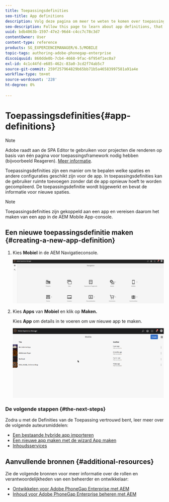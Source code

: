 ```yaml
---
title: Toepassingsdefinities
seo-title: App definitions
description: Volg deze pagina om meer te weten te komen over toepassingsdefinities, die een manier zijn om te bepalen welke ruimten en andere configuraties geschikt zijn voor de app. In toepassingsdefinities kan de gebruiker ruimte toevoegen zonder dat de app opnieuw hoeft te worden gecompileerd.
seo-description: Follow this page to learn about app definitions, that are a way to identify what spaces and other configurations are appropriate for the app. App definitions allows the user to add space, without having to recompile the app.
uuid: bdb4063b-1597-47e2-96d4-c4cc7c78c3d7
contentOwner: User
content-type: reference
products: SG_EXPERIENCEMANAGER/6.5/MOBILE
topic-tags: authoring-adobe-phonegap-enterprise
discoiquuid: 860dde0b-7cb4-4668-9fac-6f954f1ec0a7
exl-id: 4c1c44fd-e685-462c-83a0-3cd2f74ab5c7
source-git-commit: 259f257964829b65bb71b5a46583997581a91a4e
workflow-type: tm+mt
source-wordcount: '228'
ht-degree: 0%

---
```


# Toepassingsdefinities{#app-definitions}

>[!NOTE]
>
>Adobe raadt aan de SPA Editor te gebruiken voor projecten die renderen op basis van één pagina voor toepassingsframework nodig hebben (bijvoorbeeld Reageren). [Meer informatie](/help/sites-developing/spa-overview.md).

Toepassingsdefinities zijn een manier om te bepalen welke spaties en andere configuraties geschikt zijn voor de app. In toepassingsdefinities kan de gebruiker ruimte toevoegen zonder dat de app opnieuw hoeft te worden gecompileerd. De toepassingsdefinitie wordt bijgewerkt en bevat de informatie voor nieuwe spaties.

>[!NOTE]
>
>Toepassingsdefinities zijn gekoppeld aan een app en vereisen daarom het maken van een app in de AEM Mobile App-console.

## Een nieuwe toepassingsdefinitie maken {#creating-a-new-app-definition}

1. Kies **Mobiel** in de AEM Navigatieconsole.

   ![chlimage_1-170](assets/chlimage_1-170.png)

1. Kies **Apps** van **Mobiel** en klik op **Maken.**

   Kies **App** om details in te voeren om uw nieuwe app te maken.

   ![chlimage_1-11](assets/chlimage_1-11.gif)

### De volgende stappen {#the-next-steps}

Zodra u met de Definities van de Toepassing vertrouwd bent, leer meer over de volgende auteursmiddelen:

* [Een bestaande hybride app importeren](/help/mobile/phonegap-adding-content-to-imported-app.md)
* [Een nieuwe app maken met de wizard App maken](/help/mobile/phonegap-create-new-app.md)
* [Inhoudsservices](/help/mobile/develop-content-as-a-service.md)

## Aanvullende bronnen {#additional-resources}

Zie de volgende bronnen voor meer informatie over de rollen en verantwoordelijkheden van een beheerder en ontwikkelaar:

* [Ontwikkelen voor Adobe PhoneGap Enterprise met AEM](/help/mobile/developing-in-phonegap.md)
* [Inhoud voor Adobe PhoneGap Enterprise beheren met AEM](/help/mobile/administer-phonegap.md)
